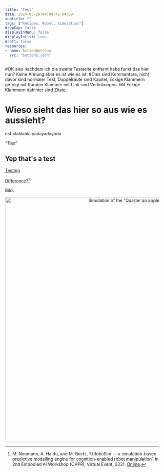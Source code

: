 ```yaml
---
title: "Test"
date: 2024-03-28T04:04:42-04:00
subtitle: ""
tags: ["Recipes, Robot, Simulation"]
dropCap: false
displayInMenu: false
displayInList: true
draft: false
resources:
- name: ActionButtons
  src: "buttons.json"
---
```

#OK also nachdem ich die zweite Testseite entfernt habe funkt das hier nun? Keine Ahnung aber es ist wie es ist.
#Dies sind Kommentare, nicht davor sind normaler Test, Doppelraute sind Kapitel, Eckige Klammern gefolgt mit Runden Klammer mit Link sind Verlinkungen. Mit Eckige Klammern dahinter sind Zitate.
# Wieso sieht das hier so aus wie es aussieht?


est blablabla yadayadayada

“*Test*”

## Yep that's a test

[Testing](https://www.youtube.com)

[Difference?](https://www.youtube.com)[^1]

Bild:

<p align="center">
	<img src="AppleQuarteringComic.png" width="800" alt="Simulation of the “Quarter an apple” task"/><br>
</p>


[^1]: M. Neumann, A. Haidu, and M. Beetz, ‘URoboSim — a simulation-based predictive modelling engine for cognition-enabled robot manipulation’, in 2nd Embodied AI Workshop (CVPR), Virtual Event, 2021. [Online](https://embodied-ai.org/papers/URoboSim.pdf).
